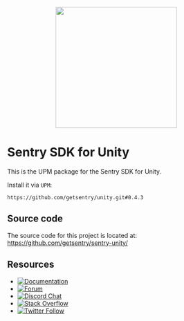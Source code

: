 <p align="center">
  <a href="https://sentry.io" target="_blank" align="center">
    <img src="https://sentry-brand.storage.googleapis.com/sentry-logo-black.png" width="280">
  </a>
  <br />
</p>

Sentry SDK for Unity
===========

This is the UPM package for the Sentry SDK for Unity.

Install it via `UPM`:
```
https://github.com/getsentry/unity.git#0.4.3
```

## Source code

The source code for this project is located at: https://github.com/getsentry/sentry-unity/ 

## Resources

* [![Documentation](https://img.shields.io/badge/documentation-sentry.io-green.svg)](https://docs.sentry.io/platforms/unity/)
* [![Forum](https://img.shields.io/badge/forum-sentry-green.svg)](https://forum.sentry.io/c/sdks)
* [![Discord Chat](https://img.shields.io/discord/621778831602221064?logo=discord&logoColor=ffffff&color=7389D8)](https://discord.gg/PXa5Apfe7K)  
* [![Stack Overflow](https://img.shields.io/badge/stack%20overflow-sentry-green.svg)](http://stackoverflow.com/questions/tagged/sentry)
* [![Twitter Follow](https://img.shields.io/twitter/follow/getsentry?label=getsentry&style=social)](https://twitter.com/intent/follow?screen_name=getsentry)
